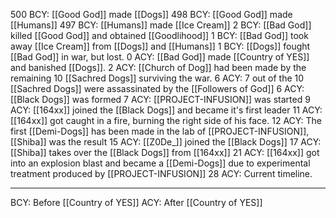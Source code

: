 500 BCY: [[Good God]] made [[Dogs]]
 498 BCY: [[Good God]] made [[Humans]]
 497 BCY: [[Humans]] made [[Ice Cream]]
 2 BCY: [[Bad God]] killed [[Good God]] and obtained [[Goodlihood]]
 1 BCY: [[Bad God]] took away [[Ice Cream]] from [[Dogs]] and [[Humans]]
 1 BCY: [[Dogs]] fought [[Bad God]] in war, but lost.
 0 ACY: [[Bad God]] made [[Country of YES]] and banished [[Dogs]]. 
 2 ACY: [[Church of Dog]] had been made by the remaining 10 [[Sachred Dogs]] surviving the war.
 6 ACY: 7 out of the 10 [[Sachred Dogs]] were assassinated by the [[Followers of God]]
 6 ACY: [[Black Dogs]] was formed
 7 ACY: [[PROJECT-INFUSION]] was started
 9 ACY: [[164xx]] joined the [[Black Dogs]] and became it's first leader
 11 ACY: [[164xx]] got caught in a fire, burning the right side of his face.
 12 ACY: The first [[Demi-Dogs]] has been made in the lab of [[PROJECT-INFUSION]], [[Shiba]] was the result
 15 ACY: [[Z0De_]] joined the [[Black Dogs]]
 17 ACY: [[Shiba]] takes over the [[Black Dogs]] from [[164xx]]
 21 ACY: [[164xx]] got into an explosion blast and became a [[Demi-Dogs]] due to experimental treatment produced by [[PROJECT-INFUSION]]
 28 ACY: Current timeline.
 

---

BCY: Before [[Country of YES]]
ACY: After [[Country of YES]]

